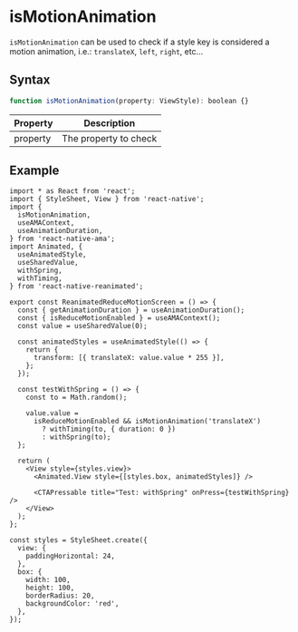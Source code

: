 # isMotionAnimation

`isMotionAnimation` can be used to check if a style key is considered a motion animation, i.e.: `translateX`, `left`, `right`, etc...

## Syntax

```js
function isMotionAnimation(property: ViewStyle): boolean {}
```

| Property | Description           |
| -------- | --------------------- |
| property | The property to check |

## Example

```tsx
import * as React from 'react';
import { StyleSheet, View } from 'react-native';
import {
  isMotionAnimation,
  useAMAContext,
  useAnimationDuration,
} from 'react-native-ama';
import Animated, {
  useAnimatedStyle,
  useSharedValue,
  withSpring,
  withTiming,
} from 'react-native-reanimated';

export const ReanimatedReduceMotionScreen = () => {
  const { getAnimationDuration } = useAnimationDuration();
  const { isReduceMotionEnabled } = useAMAContext();
  const value = useSharedValue(0);

  const animatedStyles = useAnimatedStyle(() => {
    return {
      transform: [{ translateX: value.value * 255 }],
    };
  });

  const testWithSpring = () => {
    const to = Math.random();

    value.value =
      isReduceMotionEnabled && isMotionAnimation('translateX')
        ? withTiming(to, { duration: 0 })
        : withSpring(to);
  };

  return (
    <View style={styles.view}>
      <Animated.View style={[styles.box, animatedStyles]} />

      <CTAPressable title="Test: withSpring" onPress={testWithSpring} />
    </View>
  );
};

const styles = StyleSheet.create({
  view: {
    paddingHorizontal: 24,
  },
  box: {
    width: 100,
    height: 100,
    borderRadius: 20,
    backgroundColor: 'red',
  },
});
```
